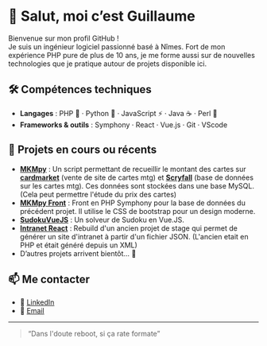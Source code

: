 <!--
**gschmirgal/gschmirgal** is a ✨ _special_ ✨ repository because its `README.md` (this file) appears on your GitHub profile.

Here are some ideas to get you started:

- 🔭 I’m currently working on ...
- 🌱 I’m currently learning ...
- 👯 I’m looking to collaborate on ...
- 🤔 I’m looking for help with ...
- 💬 Ask me about ...
- 📫 How to reach me: ...
- 😄 Pronouns: ...
- ⚡ Fun fact: ...
-->

# 👋 Salut, moi c’est Guillaume

Bienvenue sur mon profil GitHub !  
Je suis un ingénieur logiciel passionné basé à Nîmes. Fort de mon expérience PHP pure de plus de 10 ans, je me forme aussi sur de nouvelles technologies que je pratique autour de projets disponible ici.

## 🛠️ Compétences techniques

- **Langages** : PHP 🐘 · Python 🐍 · JavaScript ⚡ · Java ☕ · Perl 🐫
- **Frameworks & outils** : Symphony · React · Vue.js · Git · VScode

## 🚀 Projets en cours ou récents

- [**MKMpy**](https://github.com/gschmirgal/mkmpy) : Un script permettant de recueillir le montant des cartes sur [**cardmarket**](https://www.cardmarket.com/fr/Magic) (vente de site de cartes mtg) et [**Scryfall**](https://scryfall.com/) (base de données sur les cartes mtg). Ces données sont stockées dans une base MySQL. (Cela peut permettre l'étude du prix des cartes)
- [**MKMpy Front**](https://github.com/gschmirgal/frontMkmPy) : Front en PHP Symphony pour la base de données du précédent projet. Il utilise le CSS de bootstrap pour un design moderne.
- [**SudokuVueJS**](https://github.com/gschmirgal/SudokuVueJS) : Un solveur de Sudoku en Vue.JS.
- [**Intranet React**](https://github.com/gschmirgal/intranet-react) : Rebuild d'un ancien projet de stage qui permet de générer un site d'intranet à partir d'un fichier JSON. (L'ancien etait en PHP et était généré depuis un XML)
- D’autres projets arrivent bientôt… 👀

## 📫 Me contacter

- 💼 [LinkedIn](https://www.linkedin.com/in/schmirgal/)
- 📧 [Email](mailto:guillaume@example.com)


---

> “Dans l'doute reboot, si ça rate formate”  
